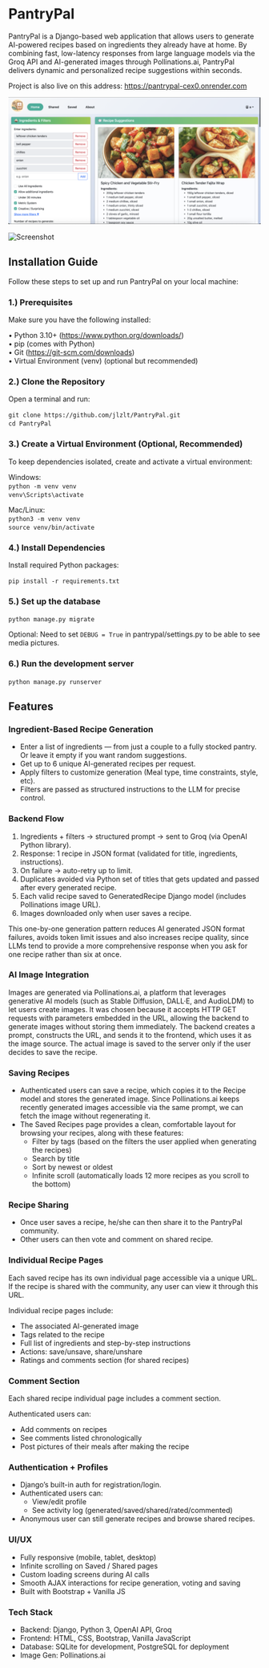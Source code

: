 # PantryPal

PantryPal is a Django-based web application that allows users to generate AI-powered recipes based on ingredients they already have at home. By combining fast, low-latency responses from large language models via the Groq API and AI-generated images through Pollinations.ai, PantryPal delivers dynamic and personalized recipe suggestions within seconds.

Project is also live on this address: https://pantrypal-cex0.onrender.com

![Screenshot](/recipes/static/recipes/screenshot1.png)

![Screenshot](/recipes/static/recipes/screenshot2.png)

## Installation Guide

Follow these steps to set up and run PantryPal on your local machine:

### 1.) Prerequisites
Make sure you have the following installed:

• Python 3.10+ (https://www.python.org/downloads/)  
• pip (comes with Python)  
• Git (https://git-scm.com/downloads)  
• Virtual Environment (venv) (optional but recommended)

### 2.) Clone the Repository
Open a terminal and run:  

`git clone https://github.com/jlzlt/PantryPal.git`  
`cd PantryPal`

### 3.) Create a Virtual Environment (Optional, Recommended)
To keep dependencies isolated, create and activate a virtual environment:

Windows:  
`python -m venv venv`  
`venv\Scripts\activate`  

Mac/Linux:  
`python3 -m venv venv`  
`source venv/bin/activate`  

### 4.) Install Dependencies
Install required Python packages:

`pip install -r requirements.txt`

### 5.) Set up the database

`python manage.py migrate`

Optional:
Need to set `DEBUG = True` in pantrypal/settings.py to be able to see media pictures.

### 6.) Run the development server

`python manage.py runserver`

## Features

### Ingredient-Based Recipe Generation

- Enter a list of ingredients — from just a couple to a fully stocked pantry. Or leave it empty if you want random suggestions.
- Get up to 6 unique AI-generated recipes per request.
- Apply filters to customize generation (Meal type, time constraints, style, etc).
- Filters are passed as structured instructions to the LLM for precise control.

### Backend Flow

1. Ingredients + filters → structured prompt → sent to Groq (via OpenAI Python library).
2. Response: 1 recipe in JSON format (validated for title, ingredients, instructions).
3. On failure → auto-retry up to limit.
4. Duplicates avoided via Python set of titles that gets updated and passed after every generated recipe.
5. Each valid recipe saved to GeneratedRecipe Django model (includes Pollinations image URL).
6. Images downloaded only when user saves a recipe.

This one-by-one generation pattern reduces AI generated JSON format failures, avoids token limit issues and also increases recipe quality, since LLMs tend to provide a more comprehensive response when you ask for one recipe rather than six at once.

### AI Image Integration

Images are generated via Pollinations.ai, a platform that leverages generative AI models (such as Stable Diffusion, DALL·E, and AudioLDM) to let users create images. It was chosen because it accepts HTTP GET requests with parameters embedded in the URL, allowing the backend to generate images without storing them immediately. The backend creates a prompt, constructs the URL, and sends it to the frontend, which uses it as the image source. The actual image is saved to the server only if the user decides to save the recipe.

### Saving Recipes

- Authenticated users can save a recipe, which copies it to the Recipe model and stores the generated image. Since Pollinations.ai keeps recently generated images accessible via the same prompt, we can fetch the image without regenerating it.
- The Saved Recipes page provides a clean, comfortable layout for browsing your recipes, along with these features:
  - Filter by tags (based on the filters the user applied when generating the recipes)
  - Search by title
  - Sort by newest or oldest
  - Infinite scroll (automatically loads 12 more recipes as you scroll to the bottom)
 
### Recipe Sharing

- Once user saves a recipe, he/she can then share it to the PantryPal community.
- Other users can then vote and comment on shared recipe.

### Individual Recipe Pages

Each saved recipe has its own individual page accessible via a unique URL. If the recipe is shared with the community, any user can view it through this URL.

Individual recipe pages include:
- The associated AI-generated image
- Tags related to the recipe
- Full list of ingredients and step-by-step instructions
- Actions: save/unsave, share/unshare
- Ratings and comments section (for shared recipes)

### Comment Section

Each shared recipe individual page includes a comment section.

Authenticated users can:
- Add comments on recipes
- See comments listed chronologically
- Post pictures of their meals after making the recipe

### Authentication + Profiles

- Django’s built-in auth for registration/login.
- Authenticated users can:
  - View/edit profile
  - See activity log (generated/saved/shared/rated/commented)
- Anonymous user can still generate recipes and browse shared recipes.

### UI/UX
- Fully responsive (mobile, tablet, desktop)
- Infinite scrolling on Saved / Shared pages
- Custom loading screens during AI calls
- Smooth AJAX interactions for recipe generation, voting and saving
- Built with Bootstrap + Vanilla JS

### Tech Stack

- Backend: Django, Python 3, OpenAI API, Groq
- Frontend:	HTML, CSS, Bootstrap, Vanilla JavaScript
- Database: SQLite for development, PostgreSQL for deployment
- Image Gen: Pollinations.ai

